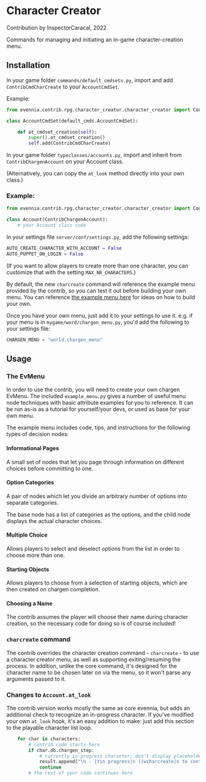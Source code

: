 # Character Creator

Contribution by InspectorCaracal, 2022

Commands for managing and initiating an in-game character-creation menu.

## Installation

In your game folder `commands/default_cmdsets.py`, import and add
`ContribCmdCharCreate` to your `AccountCmdSet`.

Example:
```python
from evennia.contrib.rpg.character_creator.character_creator import ContribCmdCharCreate

class AccountCmdSet(default_cmds.AccountCmdSet):

    def at_cmdset_creation(self):
        super().at_cmdset_creation()
        self.add(ContribCmdCharCreate)
```

In your game folder `typeclasses/accounts.py`, import and inherit from `ContribChargenAccount`
on your Account class.

(Alternatively, you can copy the `at_look` method directly into your own class.)

### Example:

```python
from evennia.contrib.rpg.character_creator.character_creator import ContribChargenAccount

class Account(ContribChargenAccount):
    # your Account class code
```

In your settings file `server/conf/settings.py`, add the following settings:

```python
AUTO_CREATE_CHARACTER_WITH_ACCOUNT = False
AUTO_PUPPET_ON_LOGIN = False
```

(If you want to allow players to create more than one character, you can
customize that with the setting `MAX_NR_CHARACTERS`.)

By default, the new `charcreate` command will reference the example menu
provided by the contrib, so you can test it out before building your own menu.
You can reference
[the example menu here](github:develop/evennia/contrib/rpg/character_creator/example_menu.py) for
ideas on how to build your own.

Once you have your own menu, just add it to your settings to use it. e.g. if your menu is in
`mygame/word/chargen_menu.py`, you'd add the following to your settings file:

```python
CHARGEN_MENU = "world.chargen_menu"
```

## Usage

### The EvMenu

In order to use the contrib, you will need to create your own chargen EvMenu.
The included `example_menu.py` gives a number of useful menu node techniques
with basic attribute examples for you to reference. It can be run as-is as a
tutorial for yourself/your devs, or used as base for your own menu.

The example menu includes code, tips, and instructions for the following types
of decision nodes:

#### Informational Pages

A small set of nodes that let you page through information on different choices before committing to one.

#### Option Categories

A pair of nodes which let you divide an arbitrary number of options into separate categories.

The base node has a list of categories as the options, and the child node displays the actual character choices.

#### Multiple Choice

Allows players to select and deselect options from the list in order to choose more than one.

#### Starting Objects

Allows players to choose from a selection of starting objects, which are then created on chargen completion.

#### Choosing a Name

The contrib assumes the player will choose their name during character creation,
so the necessary code for doing so is of course included!


### `charcreate` command

The contrib overrides the character creation command - `charcreate` - to use a
character creator menu, as well as supporting exiting/resuming the process. In
addition, unlike the core command, it's designed for the character name to be
chosen later on via the menu, so it won't parse any arguments passed to it.

### Changes to `Account.at_look`

The contrib version works mostly the same as core evennia, but adds an
additional check to recognize an in-progress character. If you've modified your
own `at_look` hook, it's an easy addition to make: just add this section to the
playable character list loop.

```python
    for char in characters:
        # contrib code starts here
        if char.db.chargen_step:
            # currently in-progress character; don't display placeholder names
            result.append("\n - |Yin progress|n (|wcharcreate|n to continue)")
            continue
        # the rest of your code continues here
```

